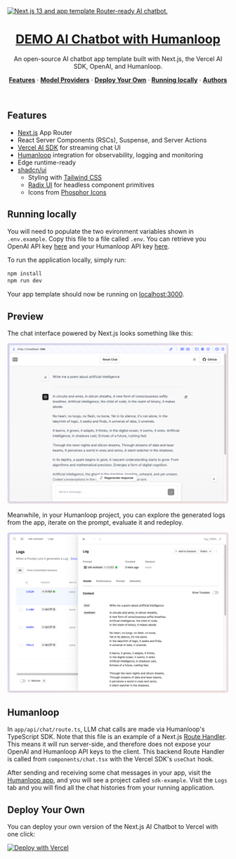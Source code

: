 <a href="https://chat.vercel.ai/">
  <img alt="Next.js 13 and app template Router-ready AI chatbot." src="https://chat.vercel.ai/opengraph-image.png">
  <h1 align="center">DEMO AI Chatbot with Humanloop</h1>
</a>

<p align="center">
  An open-source AI chatbot app template built with Next.js, the Vercel AI SDK, OpenAI, and Humanloop.
</p>

<p align="center">
  <a href="#features"><strong>Features</strong></a> ·
  <a href="#model-providers"><strong>Model Providers</strong></a> ·
  <a href="#deploy-your-own"><strong>Deploy Your Own</strong></a> ·
  <a href="#running-locally"><strong>Running locally</strong></a> ·
  <a href="#authors"><strong>Authors</strong></a>
</p>
<br/>

## Features

- [Next.js](https://nextjs.org) App Router
- React Server Components (RSCs), Suspense, and Server Actions
- [Vercel AI SDK](https://sdk.vercel.ai/docs) for streaming chat UI
- [Humanloop](https://humanloop.com) integration for observability, logging and monitoring
- Edge runtime-ready
- [shadcn/ui](https://ui.shadcn.com)
  - Styling with [Tailwind CSS](https://tailwindcss.com)
  - [Radix UI](https://radix-ui.com) for headless component primitives
  - Icons from [Phosphor Icons](https://phosphoricons.com)

## Running locally

You will need to populate the two evironment variables shown in `.env.example`. Copy this file to a file called `.env`. You can retrieve you OpenAI API key [here](https://platform.openai.com/account/api-keys) and your Humanloop API key [here](https://app.humanloop.com/account/api-keys).

To run the application locally, simply run:

```bash
npm install
npm run dev
```

Your app template should now be running on [localhost:3000](http://localhost:3000/).

## Preview

The chat interface powered by Next.js looks something like this:

![Screenshot of the chat interface](./public/interface-example.png)

Meanwhile, in your Humanloop project, you can explore the generated logs from the app, iterate on the prompt, evaluate it and redeploy.

![The Humanloop project linked to the chatbot app](./public/humanloop-example.png)

## Humanloop

In `app/api/chat/route.ts`, LLM chat calls are made via Humanloop's TypeScript SDK. Note that this file is an example of a Next.js [Route Handler](https://nextjs.org/docs/app/building-your-application/routing/route-handlers). This means it will run server-side, and therefore does not expose your OpenAI and Humanloop API keys to the client. This backend Route Handler is called from `components/chat.tsx` with the Vercel SDK's `useChat` hook.

After sending and receiving some chat messages in your app, visit the [Humanloop app](https://app.humnaloop.com), and you will see a project called `sdk-example`. Visit the `Logs` tab and you will find all the chat histories from your running application.

## Deploy Your Own

You can deploy your own version of the Next.js AI Chatbot to Vercel with one click:

[![Deploy with Vercel](https://vercel.com/button)](https://vercel.com/new/clone?demo-title=Next.js+Chat&demo-description=A+full-featured%2C+hackable+Next.js+AI+chatbot+built+by+Vercel+Labs&demo-url=https%3A%2F%2Fchat.vercel.ai%2F&demo-image=%2F%2Fimages.ctfassets.net%2Fe5382hct74si%2F4aVPvWuTmBvzM5cEdRdqeW%2F4234f9baf160f68ffb385a43c3527645%2FCleanShot_2023-06-16_at_17.09.21.png&project-name=Next.js+Chat&repository-name=nextjs-chat&repository-url=https%3A%2F%2Fgithub.com%2Fvercel-labs%2Fai-chatbot&from=templates&skippable-integrations=1&env=OPENAI_API_KEY%2CAUTH_GITHUB_ID%2CAUTH_GITHUB_SECRET%2CAUTH_SECRET&envDescription=How+to+get+these+env+vars&envLink=https%3A%2F%2Fgithub.com%2Fvercel-labs%2Fai-chatbot%2Fblob%2Fmain%2F.env.example&teamCreateStatus=hidden&stores=[{"type":"kv"}])
